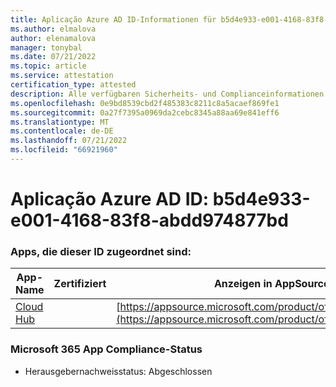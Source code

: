 ```yaml
---
title: Aplicação Azure AD ID-Informationen für b5d4e933-e001-4168-83f8-abdd974877bd
ms.author: elmalova
author: elenamalova
manager: tonybal
ms.date: 07/21/2022
ms.topic: article
ms.service: attestation
certification_type: attested
description: Alle verfügbaren Sicherheits- und Complianceinformationen für b5d4e933-e001-4168-83f8-abdd974877bd.
ms.openlocfilehash: 0e9bd8539cbd2f485383c8211c8a5acaef869fe1
ms.sourcegitcommit: 0a27f7395a0969da2cebc8345a88aa69e841eff6
ms.translationtype: MT
ms.contentlocale: de-DE
ms.lasthandoff: 07/21/2022
ms.locfileid: "66921960"
---
```

# <a name="azure-app-id-b5d4e933-e001-4168-83f8-abdd974877bd"></a>Aplicação Azure AD ID: b5d4e933-e001-4168-83f8-abdd974877bd


### <a name="apps-associated-with-this-id"></a>Apps, die dieser ID zugeordnet sind:
| **App-Name** | **Zertifiziert** | **Anzeigen in AppSource** |
|--------------|---------------|-----------------------|
| [Cloud Hub](../forward/WA200003034.md) |  | [https://appsource.microsoft.com/product/office/WA200003034](https://appsource.microsoft.com/product/office/WA200003034) |

### <a name="microsoft-365-app-compliance-status"></a>Microsoft 365 App Compliance-Status
- Herausgebernachweisstatus: Abgeschlossen
